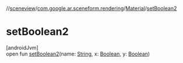 //[sceneview](../../../index.md)/[com.google.ar.sceneform.rendering](../index.md)/[Material](index.md)/[setBoolean2](set-boolean2.md)

# setBoolean2

[androidJvm]\
open fun [setBoolean2](set-boolean2.md)(name: [String](https://developer.android.com/reference/kotlin/java/lang/String.html), x: [Boolean](https://kotlinlang.org/api/latest/jvm/stdlib/kotlin/-boolean/index.html), y: [Boolean](https://kotlinlang.org/api/latest/jvm/stdlib/kotlin/-boolean/index.html))
